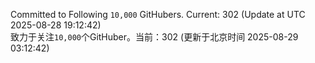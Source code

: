 Committed to Following `10,000` GitHubers. Current: <!-- FOLLOWING_COUNT -->302<!-- FOLLOWING_COUNT --> (Update at UTC <!-- LAST_UPDATED -->2025-08-28 19:12:42<!-- LAST_UPDATED -->)<br>
致力于关注`10,000`个GitHuber。当前：<!-- FOLLOWING_COUNT -->302<!-- FOLLOWING_COUNT --> (更新于北京时间 <!-- LAST_UPDATED_CST -->2025-08-29 03:12:42<!-- LAST_UPDATED_CST -->)
